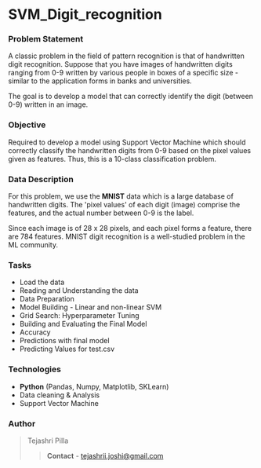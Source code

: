 # SVM_Digit_recognition

### Problem Statement
A classic problem in the field of pattern recognition is that of handwritten digit recognition. Suppose that you have images of handwritten digits ranging from 0-9 written by various people in boxes of a specific size - similar to the application forms in banks and universities.

The goal is to develop a model that can correctly identify the digit (between 0-9) written in an image. 

### Objective
Required to develop a model using Support Vector Machine which should correctly classify the handwritten digits from 0-9 based on the pixel values given as features. Thus, this is a 10-class classification problem.

### Data Description

For this problem, we use the **MNIST** data which is a large database of handwritten digits. The 'pixel values' of each digit (image) comprise the features, and the actual number between 0-9 is the label. 

Since each image is of 28 x 28 pixels, and each pixel forms a feature, there are 784 features. MNIST digit recognition is a well-studied problem in the ML community.

### Tasks

- Load the data
- Reading and Understanding the data
- Data Preparation
- Model Building - Linear and non-linear SVM
- Grid Search: Hyperparameter Tuning
- Building and Evaluating the Final Model
- Accuracy
- Predictions with final model
- Predicting Values for test.csv

### Technologies
- **Python** (Pandas, Numpy, Matplotlib, SKLearn)
- Data cleaning & Analysis
- Support Vector Machine 

### Author
 > Tejashri Pilla
 >> **Contact** - tejashrii.joshi@gmail.com

